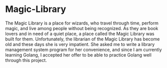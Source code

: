 # Magic-Library
The Magic Library is a place for wizards, who travel through time, perform magic, and live among people without being recognized. As they are book lovers and in need of a quiet place, a place called the Magic Library was built for them. Unfortunately, the librarian of the Magic Library has become old and these days she is very impatient. She asked me to write a library management system program for her convenience, and since I am currently learning Golang, I accepted her offer to be able to practice Golang well through this project.
